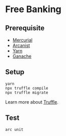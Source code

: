 # Free Banking

## Prerequisite

- [Mercurial](https://www.mercurial-scm.org/downloads)
- [Arcanist](https://secure.phabricator.com/book/phabricator/article/arcanist_quick_start/)
- [Yarn](https://yarnpkg.com/en/docs/install)
- [Ganache](https://truffleframework.com/ganache)

## Setup

```
yarn
npx truffle compile
npx truffle migrate
```

Learn more about [Truffle](https://truffleframework.com/docs/truffle/overview).

## Test

```
arc unit
```

